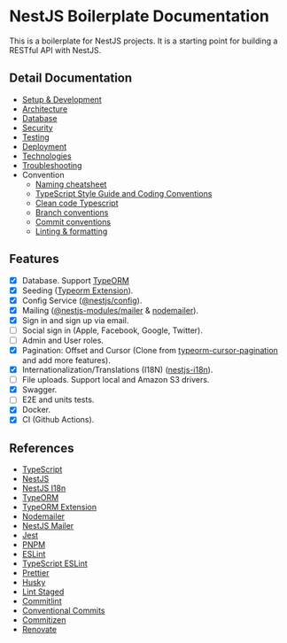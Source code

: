 # NestJS Boilerplate Documentation

This is a boilerplate for NestJS projects. It is a starting point for building a RESTful API with NestJS.

## Detail Documentation

- [Setup & Development](development.md)
- [Architecture](architecture.md)
- [Database](database.md)
- [Security](security.md)
- [Testing](testing.md)
- [Deployment](deployment.md)
- [Technologies](technologies.md)
- [Troubleshooting](troubleshooting.md)
- Convention
  - [Naming cheatsheet](conventions/naming-cheatsheet.md)
  - [TypeScript Style Guide and Coding Conventions](conventions/styleguide.md)
  - [Clean code Typescript](conventions/clean-code-typescript.md)
  - [Branch conventions](conventions/branch-conventions.md)
  - [Commit conventions](conventions/commit-conventions.md)
  - [Linting & formatting](conventions/linting.md)

## Features

- [x] Database. Support [TypeORM](https://www.npmjs.com/package/typeorm)
- [x] Seeding ([Typeorm Extension](https://www.npmjs.com/package/typeorm-extension)).
- [x] Config Service ([@nestjs/config](https://www.npmjs.com/package/@nestjs/config)).
- [x] Mailing ([@nestjs-modules/mailer](https://www.npmjs.com/package/@nestjs-modules/mailer) & [nodemailer](https://www.npmjs.com/package/nodemailer)).
- [x] Sign in and sign up via email.
- [ ] Social sign in (Apple, Facebook, Google, Twitter).
- [ ] Admin and User roles.
- [x] Pagination: Offset and Cursor (Clone from [typeorm-cursor-pagination](https://github.com/benjamin658/typeorm-cursor-pagination) and add more features).
- [x] Internationalization/Translations (I18N) ([nestjs-i18n](https://www.npmjs.com/package/nestjs-i18n)).
- [ ] File uploads. Support local and Amazon S3 drivers.
- [x] Swagger.
- [ ] E2E and units tests.
- [x] Docker.
- [x] CI (Github Actions).

## References

- [TypeScript](https://www.typescriptlang.org/)
- [NestJS](https://docs.nestjs.com/)
- [NestJS I18n](https://nestjs-i18n.com/)
- [TypeORM](https://typeorm.io/)
- [TypeORM Extension](https://typeorm-extension.tada5hi.net/)
- [Nodemailer](https://nodemailer.com/)
- [NestJS Mailer](https://nest-modules.github.io/mailer/)
- [Jest](https://jestjs.io/)
- [PNPM](https://pnpm.io/)
- [ESLint](https://eslint.org/)
- [TypeScript ESLint](https://typescript-eslint.io/)
- [Prettier](https://prettier.io/)
- [Husky](https://typicode.github.io/husky/)
- [Lint Staged](https://github.com/lint-staged/lint-staged)
- [Commitlint](https://commitlint.js.org/)
- [Conventional Commits](https://www.conventionalcommits.org/)
- [Commitizen](https://commitizen-tools.github.io/commitizen/)
- [Renovate](https://docs.renovatebot.com/)
